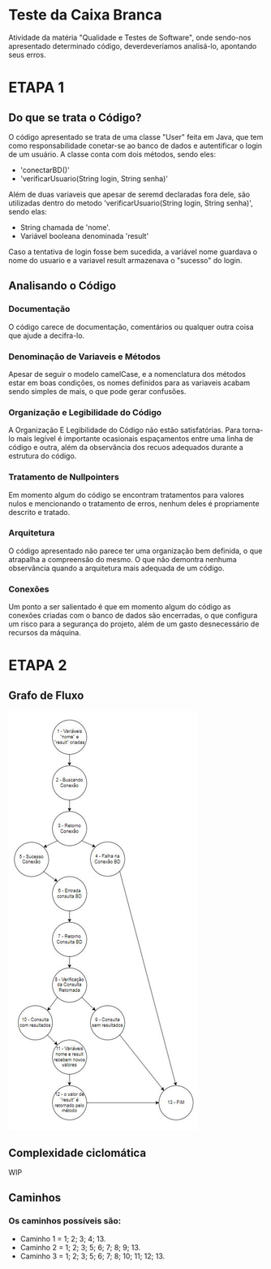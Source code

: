# Teste da Caixa Branca
Atividade da matéria "Qualidade e Testes de Software", onde sendo-nos apresentado determinado código, deverdeveríamos analisá-lo, apontando seus erros.

# ETAPA 1

## Do que se trata o Código?
O código apresentado se trata de uma classe "User" feita em Java, que tem como responsabilidade conetar-se ao banco de dados e autentificar o login de um usuário.
A classe conta com dois métodos, sendo eles:

- 'conectarBD()'
- 'verificarUsuario(String login, String senha)'

Além de duas variaveis que apesar de seremd declaradas fora dele, são utilizadas dentro do metodo 'verificarUsuario(String login, String senha)', sendo elas:

- String chamada de 'nome'.
- Variável booleana denominada 'result'

Caso a tentativa de login fosse bem sucedida, a variável nome guardava o nome do usuario e a variavel result armazenava o "sucesso" do login.

## Analisando o Código

###  Documentação
O código carece de documentação, comentários ou qualquer outra coisa que ajude a decifra-lo.

### Denominação de Variaveis e Métodos
Apesar de seguir o modelo camelCase, e a nomenclatura dos métodos estar em boas condições, os nomes definidos para as variaveis acabam sendo simples de mais, o que pode gerar confusões.

### Organização e Legibilidade do Código
A Organização E Legibilidade do Código não estão satisfatórias. Para torna-lo mais legível é importante ocasionais espaçamentos entre uma linha de código e outra, além da observância dos recuos adequados durante a estrutura do código.

### Tratamento de Nullpointers
Em momento algum do código se encontram tratamentos para valores nulos e mencionando o tratamento de erros, nenhum deles é propriamente descrito e tratado.

### Arquitetura
O código apresentado não parece ter uma organização bem definida, o que atrapalha a compreensão do mesmo. O que não demontra nenhuma observância quando a arquitetura mais adequada de um código.

### Conexões
Um ponto a ser salientado é que em momento algum do código as conexões criadas com o banco de dados são encerradas, o que configura um risco para a segurança do projeto, além de um gasto desnecessário de recursos da máquina.

# ETAPA 2

## Grafo de Fluxo
<img src="img/GrafoFluxoTQS.JPG">

## Complexidade ciclomática 
WIP
## Caminhos
### Os caminhos possíveis são:
- Caminho 1 = 1; 2; 3; 4; 13.
- Caminho 2 = 1; 2; 3; 5; 6; 7; 8; 9; 13.
- Caminho 3 = 1; 2; 3; 5; 6; 7; 8; 10; 11; 12; 13.
